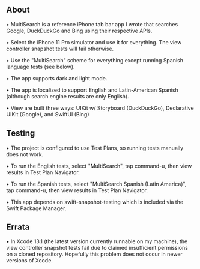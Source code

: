 ## About

• MultiSearch is a reference iPhone tab bar app I wrote that searches Google, DuckDuckGo and Bing using their respective APIs.

• Select the iPhone 11 Pro simulator and use it for everything. The view controller snapshot tests will fail otherwise.

• Use the "MultiSearch" scheme for everything except running Spanish language tests (see below).

• The app supports dark and light mode.

• The app is localized to support English and Latin-American Spanish (although search engine results are only English).

• View are built three ways: UIKit w/ Storyboard (DuckDuckGo), Declarative UIKit (Google), and SwiftUI (Bing)

## Testing

• The project is configured to use Test Plans, so running tests manually does not work.

• To run the English tests, select "MultiSearch", tap command-u, then view results in Test Plan Navigator.

• To run the Spanish tests, select "MultiSearch Spanish (Latin America)", tap command-u, then view results in Test Plan Navigator.

• This app depends on swift-snapshot-testing which is included via the Swift Package Manager.

## Errata

• In Xcode 13.1 (the latest version currently runnable on my machine), the view controller snapshot tests fail
  due to claimed insufficient permissions on a cloned repository. Hopefully this problem does not occur in newer
  versions of Xcode.
